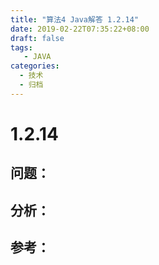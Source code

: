 ```yaml
---
title: "算法4 Java解答 1.2.14"
date: 2019-02-22T07:35:22+08:00
draft: false
tags:
   - JAVA
categories:
  - 技术
  - 归档
---
```



# 1.2.14

## 问题：


## 分析：


## 参考：


